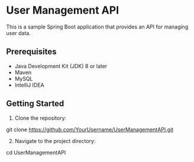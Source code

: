 # User Management API

This is a sample Spring Boot application that provides an API for managing user data.

## Prerequisites

- Java Development Kit (JDK) 8 or later
- Maven
- MySQL
- IntelliJ IDEA

## Getting Started

1. Clone the repository:

  git clone https://github.com/YourUsername/UserManagementAPI.git


2. Navigate to the project directory:

  cd UserManagementAPI

